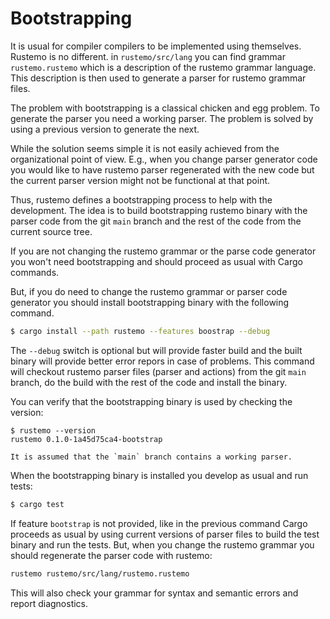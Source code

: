 # Bootstrapping

It is usual for compiler compilers to be implemented using themselves. Rustemo
is no different. in `rustemo/src/lang` you can find grammar `rustemo.rustemo`
which is a description of the rustemo grammar language. This description is then
used to generate a parser for rustemo grammar files.

The problem with bootstrapping is a classical chicken and egg problem. To
generate the parser you need a working parser. The problem is solved by using a
previous version to generate the next.

While the solution seems simple it is not easily achieved from the
organizational point of view. E.g., when you change parser generator code you
would like to have rustemo parser regenerated with the new code but the current
parser version might not be functional at that point.

Thus, rustemo defines a bootstrapping process to help with the development. The
idea is to build bootstrapping rustemo binary with the parser code from the git
`main` branch and the rest of the code from the current source tree.

If you are not changing the rustemo grammar or the parse code generator you
won't need bootstrapping and should proceed as usual with Cargo commands.

But, if you do need to change the rustemo grammar or parser code generator you
should install bootstrapping binary with the following command.


```sh
$ cargo install --path rustemo --features boostrap --debug
```

The `--debug` switch is optional but will provide faster build and the built
binary will provide better error repors in case of problems. This command will
checkout rustemo parser files (parser and actions) from the git `main` branch,
do the build with the rest of the code and install the binary.

You can verify that the bootstrapping binary is used by checking the version:

```
$ rustemo --version
rustemo 0.1.0-1a45d75ca4-bootstrap
```

```admonish 
It is assumed that the `main` branch contains a working parser.
```

When the bootstrapping binary is installed you develop as usual and run tests:

```sh
$ cargo test
```

If feature `bootstrap` is not provided, like in the previous command Cargo
proceeds as usual by using current versions of parser files to build the test
binary and run the tests. But, when you change the rustemo grammar you should
regenerate the parser code with rustemo:

```sh
rustemo rustemo/src/lang/rustemo.rustemo
```

This will also check your grammar for syntax and semantic errors and report
diagnostics.

